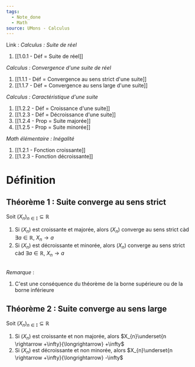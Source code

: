```yaml
---
tags:
  - Note_done
  - Math
source: UMons - Calculus
---
```


Link :
_Calculus : Suite de réel_
1. [[1.0.1 - Déf = Suite de réel]]

_Calculus : Convergence d'une suite de réel_
1. [[1.1.1 - Déf = Convergence au sens strict d'une suite]]
2. [[1.1.7 - Déf = Convergence au sens large d'une suite]]

_Calculus : Caractéristique d'une suite_
1. [[1.2.2 - Déf = Croissance d'une suite]]
2. [[1.2.3 - Déf = Décroissance d'une suite]]
3. [[1.2.4 - Prop = Suite majorée]]
4. [[1.2.5 - Prop = Suite minorée]]

_Math élémentaire : Inégalité_
1. [[1.2.1 - Fonction croissante]]
2. [[1.2.3 - Fonction décroissante]]

# Définition
## Théorème 1 : Suite converge au sens strict
Soit $(X_n)_{n \in \mathbb{I}} \subseteq \mathbb{R}$
1. Si $(X_n)$ est croissante et majorée, alors $(X_n)$ converge au sens strict càd $\exists a \in \mathbb{R},\ X_n \longrightarrow a$
2. Si $(X_n)$ est décroissante et minorée, alors $(X_n)$ converge au sens strict càd $\exists a \in \mathbb{R},\ X_n \longrightarrow a$

\
_Remarque_ :
1. C'est une conséquence du théorème de la borne supérieure ou de la borne inférieure

## Théorème 2 : Suite converge au sens large
Soit $(X_n)_{n \in \mathbb{I}} \subseteq \mathbb{R}$ 
1. Si $(X_n)$ est croissante et non majorée, alors $X_{n}\underset{n \rightarrow  +\infty}{\longrightarrow} +\infty$ 
2. Si $(X_n)$ est décroissante et non minorée, alors $X_{n}\underset{n \rightarrow  +\infty}{\longrightarrow} -\infty$ 